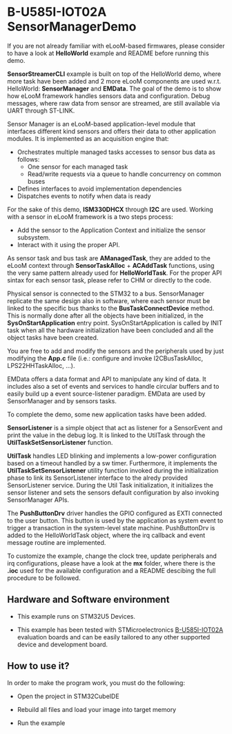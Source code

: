# __B-U585I-IOT02A SensorManagerDemo__

If you are not already familiar with eLooM-based firmwares, please consider to have a look at **HelloWorld**
example and README before running this demo.

**SensorStreamerCLI** example is built on top of the HelloWorld demo, where more task have been added and
2 more eLooM components are used w.r.t. HelloWorld: **SensorManager** and **EMData**.
The goal of the demo is to show how eLooM framework handles sensors data and configuration.
Debug messages, where raw data from sensor are streamed, are still available via UART through ST-LINK.

Sensor Manager is an eLooM-based application-level module that interfaces different kind sensors and offers 
their data to other application modules. It is implemented as an acquisition engine that:

- Orchestrates multiple managed tasks accesses to sensor bus data as follows:
	- One sensor for each managed task
	- Read/write requests via a queue to handle concurrency on common buses  
- Defines interfaces to avoid implementation dependencies
- Dispatches events to notify when data is ready

For the sake of this demo, **ISM330DHCX** through **I2C** are used.
Working with a sensor in eLooM framework is a two steps process:

- Add the sensor to the Application Context and initialize the sensor subsystem.
- Interact with it using the proper API.

As sensor task and bus task are **AManagedTask**, they are added to the eLooM context through **SensorTaskAlloc** + 
**ACAddTask** functions, using the very same pattern already used for **HelloWorldTask**.
For the proper API sintax for each sensor task, please refer to CHM or directly to the code.

Physical sensor is connected to the STM32 to a bus. SensorManager replicate the same design also in software,
where each sensor must be linked to the specific bus thanks to the **BusTaskConnectDevice** method.
This is normally done after all the objects have been initialized, in the **SysOnStartApplication** entry point.
SysOnStartApplication is called by INIT task when all the hardware initialization have been concluded and all
the object tasks have been created.

You are free to add and modify the sensors and the peripherals used by just modifying the **App.c** file 
(i.e.: configure and invoke I2CBusTaskAlloc, LPS22HHTaskAlloc, ...).

EMData offers a data format and API to manipulate any kind of data.
It includes also a set of events and services to handle circular buffers and to easily build up a event 
source-listener paradigm.
EMData are used by SensorManager and by sensors tasks.

To complete the demo, some new application tasks have been added.

**SensorListener** is a simple object that act as listener for a SensorEvent and print the value in the debug log.
It is linked to the UtilTask through the **UtilTaskSetSensorListener** function.

**UtilTask** handles LED blinking and implements a low-power configuration based on a timeout handled by a sw timer.
Furthermore, it implements the **UtilTaskSetSensorListener** utility function invoked during the initialization
phase to link its SensorListener interface to the alredy provided SensorListener service.
During the Util Task initialization, it initializes the sensor listener and sets the sensors default configuration
by also invoking SensorManager APIs.

The **PushButtonDrv** driver handles the GPIO configured as EXTI connected to the user button.
This button is used by the application as system event to trigger a transaction in the system-level state machine.
PushButtonDrv is added to the HelloWorldTask object, where the irq callback and event message routine are implemented.

To customize the example, change the clock tree, update peripherals and irq configurations, please have a
look at the **mx** folder, where there is the **.ioc** used for the available configuration and a README descibing
the full procedure to be followed.


## __Hardware and Software environment__

- This example runs on STM32U5 Devices.

- This example has been tested with STMicroelectronics [B-U585I-IOT02A](https://www.st.com/en/evaluation-tools/b-u585i-iot02a.html)
  evaluation boards and can be easily tailored to any other supported
  device and development board. 


## __How to use it?__

In order to make the program work, you must do the following:

- Open the project in STM32CubeIDE

- Rebuild all files and load your image into target memory

- Run the example

